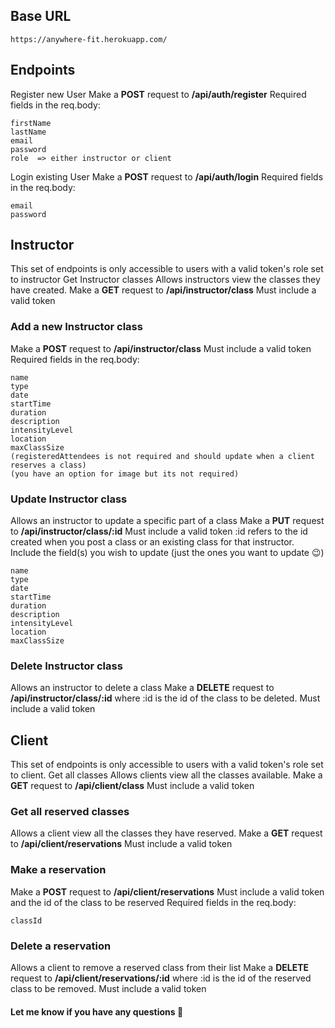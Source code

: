## Base URL
``` 
https://anywhere-fit.herokuapp.com/
```

## Endpoints
Register new User
Make a **POST** request to **/api/auth/register**
Required fields in the req.body:
```
firstName
lastName
email
password
role  => either instructor or client
```
Login existing User
Make a **POST** request to **/api/auth/login**
Required fields in the req.body:
```
email
password
```
## Instructor 
This set of endpoints is only accessible to users with a valid token's role set to instructor
Get Instructor classes
Allows instructors view the classes they have created.
Make a **GET** request to **/api/instructor/class**
Must include a valid token

### Add a new Instructor class
Make a **POST** request to **/api/instructor/class**
Must include a valid token
Required fields in the req.body:
```
name
type
date
startTime
duration
description
intensityLevel
location
maxClassSize
(registeredAttendees is not required and should update when a client reserves a class)
(you have an option for image but its not required)
```
### Update Instructor class
Allows an instructor to update a specific part of a class
Make a **PUT** request to **/api/instructor/class/:id**
Must include a valid token
:id refers to the id created when you post a class or an existing class for that instructor.
Include the field(s) you wish to update (just the ones you want to update 😉)
```
name
type
date
startTime
duration
description
intensityLevel
location
maxClassSize
```
### Delete Instructor class
Allows an instructor to delete a class
Make a **DELETE** request to **/api/instructor/class/:id**
where :id is the id of the class to be deleted.
Must include a valid token

## Client 
This set of endpoints is only accessible to users with a valid token's role set to client.
Get all classes
Allows clients view all the classes available.
Make a **GET** request to **/api/client/class**
Must include a valid token

### Get all reserved classes
Allows a client view all the classes they have reserved.
Make a **GET** request to **/api/client/reservations**
Must include a valid token

### Make a reservation
Make a **POST** request to **/api/client/reservations**
Must include a valid token and the id of the class to be reserved
Required fields in the req.body:
```
classId
```
### Delete a reservation
Allows a client to remove a reserved class from their list
Make a **DELETE** request to **/api/client/reservations/:id**
where :id is the id of the reserved class to be removed.
Must include a valid token

#### Let me know if you have any questions 🙂
